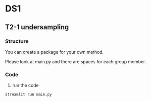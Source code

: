 # DS1
## T2-1 undersampling

### Structure
You can create a package for your own method.

Please look at main.py and there are spaces for each group member. 


### Code
1. run the code
```
streamlit run main.py
```
